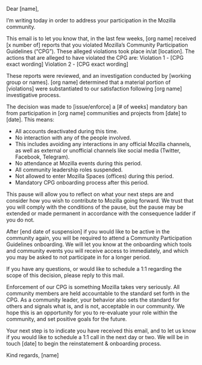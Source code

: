 Dear [name],

I’m writing today in order to address your participation in the Mozilla community.


This email is to let you know that, in the last few weeks, [org name] received [x number of] reports that you violated Mozilla’s Community Participation Guidelines (“CPG”). These alleged violations took place in/at [location]. The actions that are alleged to have violated the CPG are:
Violation 1 - [CPG exact wording]
Violation 2 - [CPG exact wording]


These reports were reviewed, and an investigation conducted by [working group or names]. [org name] determined that a material portion of [violations] were substantiated to our satisfaction following [org name] investigative process.

The decision was made to [issue/enforce] a [# of weeks] mandatory ban from participation in [org name] communities and projects from [date] to [date]. This means:
* All accounts deactivated during this time.
* No interaction with any of the people involved.
* This includes avoiding any interactions in any official Mozilla channels, as well as external or unofficial channels like social media (Twitter, Facebook, Telegram). 
* No attendance at Mozilla events during this period.
* All community leadership roles suspended. 
* Not allowed to enter Mozilla Spaces (offices) during this period. 
* Mandatory CPG onboarding process after this period.

This pause will allow you to reflect on what your next steps are and consider how you wish to contribute to Mozilla going forward.  We trust that you will comply with the conditions of the pause, but the pause may be extended or made permanent in accordance with the consequence ladder if you do not.

After [end date of suspension] if you would like to be active in the community again, you will be required to attend a Community Participation Guidelines onboarding.  We will let you know at the onboarding which tools and community events you will receive access to immediately, and which you may be asked to not participate in for a longer period.

If you have any questions, or would like to schedule a 1:1 regarding the scope of this decision, please reply to this mail.  

Enforcement of our CPG is something Mozilla takes very seriously. All community members are held accountable to the standard set forth in the CPG. As a community leader, your behavior also sets the standard for others and signals what is, and is not, acceptable in our community. We hope this is an opportunity for you to re-evaluate your role within the community, and set positive goals for the future.


Your next step is to indicate you have received this email, and to let us know if you would like to schedule a 1:1 call in the next day or two. We will be in touch [date] to begin the reinstatement & onboarding process.

Kind regards,
[name]
